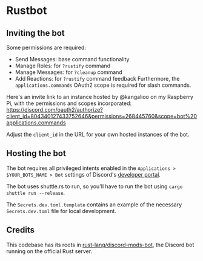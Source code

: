 # Rustbot

## Inviting the bot

Some permissions are required:
- Send Messages: base command functionality
- Manage Roles: for `?rustify` command
- Manage Messages: for `?cleanup` command
- Add Reactions: for `?rustify` command feedback
Furthermore, the `applications.commands` OAuth2 scope is required for slash commands.

Here's an invite link to an instance hosted by @kangalioo on my Raspberry Pi, with the permissions and scopes incorporated:
https://discord.com/oauth2/authorize?client_id=804340127433752646&permissions=268445760&scope=bot%20applications.commands

Adjust the `client_id` in the URL for your own hosted instances of the bot.

## Hosting the bot

The bot requires all privileged intents enabled in the `Applications > $YOUR_BOTS_NAME > Bot`
settings of Discord's [developer portal](https://discord.com/developers/applications).

The bot uses shuttle.rs to run, so you'll have to run the bot using `cargo shuttle run --release`.

The `Secrets.dev.toml.template` contains an example of the necessary `Secrets.dev.toml` file for local development.

## Credits

This codebase has its roots in [rust-lang/discord-mods-bot](https://github.com/rust-lang/discord-mods-bot/), the Discord bot running on the official Rust server.

